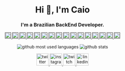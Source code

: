 <h1 align="center">Hi 👋, I'm Caio</h1>
<h3 align="center">I'm a Brazilian BackEnd Developer.</h3>

<p align="center">
<a href="">
<code><img title="Atom" alt="Atom" width="20" src="https://devicon.dev/devicon.git/icons/atom/atom-original.svg"></code>
<code><img title="Bootstrap" alt="Bootstrap" width="20" src="https://devicon.dev/devicon.git/icons/bootstrap/bootstrap-plain.svg"></code>
<code><img title="C" alt="C" width="20" src="https://devicon.dev/devicon.git/icons/c/c-original.svg"></code>
<code><img title="C++" alt="C++" width="20" src="https://devicon.dev/devicon.git/icons/cplusplus/cplusplus-original.svg"></code>
<code><img title="Docker" alt="Docker" width="20" src="https://devicon.dev/devicon.git/icons/docker/docker-original.svg"></code>
<code><img title="Git" alt="Git" width="20" src="https://devicon.dev/devicon.git/icons/git/git-original.svg"></code>
<code><img title="Github" alt="Github" width="20" src="https://devicon.dev/devicon.git/icons/github/github-original.svg"></code>
<code><img title="Golang" alt="Golang" width="20" src="https://devicon.dev/devicon.git/icons/go/go-original.svg"></code>
<code><img title="Javascript" alt="Javascript" width="20" src="https://devicon.dev/devicon.git/icons/javascript/javascript-original.svg"></code>
<code><img title="Linux" alt="Linux" width="20" src="https://devicon.dev/devicon.git/icons/linux/linux-original.svg"></code>
<code><img title="MongoDB" alt="MongoDB" width="20" src="https://devicon.dev/devicon.git/icons/mongodb/mongodb-original.svg"></code>
<code><img title="MySQL" alt="MySQL" width="20" src="https://devicon.dev/devicon.git/icons/mysql/mysql-original.svg"></code>
<code><img title="Postgres" alt="Postgres" width="20" src="https://devicon.dev/devicon.git/icons/postgresql/postgresql-original.svg"></code>
<code><img title="Python" alt="Python" width="20" src="https://devicon.dev/devicon.git/icons/python/python-original.svg"></code>
<code><img title="TypeScript" alt="TypeScript" width="20" src="https://devicon.dev/devicon.git/icons/typescript/typescript-original.svg"></code>
<code><img title="Windows" alt="Windows" width="20" src="https://devicon.dev/devicon.git/icons/windows8/windows8-original.svg"></code>
</a>
</p>

<p align="center">
<image align="center" alt="github most used languages" src="https://github-readme-stats.vercel.app/api/top-langs/?username=caioreix&layout=compact&langs_count=8"/>
<image align="center" alt="github stats" src="https://github-readme-stats.vercel.app/api?username=caioreix&show_icons=true"/>
</p>

<p align="center">
<a title="twitter" href="https://twitter.com/caioreix" target="_blank">
<image alt="twitter" src="https://image.flaticon.com/icons/svg/145/145812.svg" width="40px"></image> 
</a>
<a title="instagram" href="https://instagram.com/caioreix" target="_blank">
<image alt="instagram" src="https://image.flaticon.com/icons/svg/187/187207.svg" width="40px"></image> 
</a>
<a title="twitch" href="https://twitch.tv/caioreix" target="_blank">
<image alt="twitch" src="https://image.flaticon.com/icons/svg/356/356001.svg" width="40px"></image> 
</a>
<a title="linkedin" href="https://br.linkedin.com/in/caio-alexandre-reis-de-almeida-8276171b2" target="_blank">
<image alt="linkedin" src="https://image.flaticon.com/icons/svg/187/187185.svg" width="40px"></image> 
</a>
</p>
